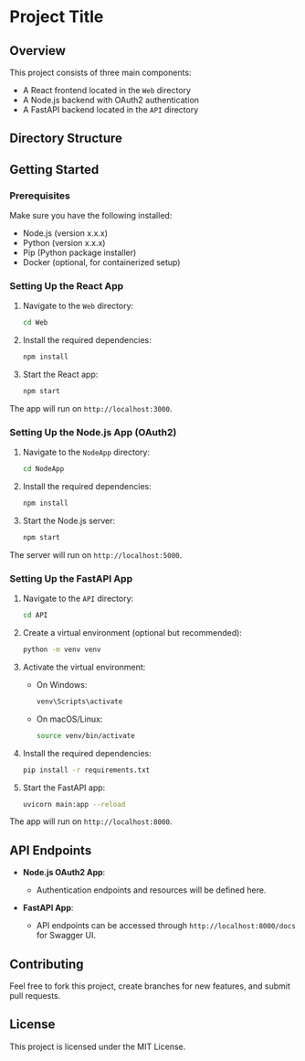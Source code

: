 # Project Title

## Overview

This project consists of three main components:
- A React frontend located in the `Web` directory
- A Node.js backend with OAuth2 authentication
- A FastAPI backend located in the `API` directory

## Directory Structure


## Getting Started

### Prerequisites

Make sure you have the following installed:

- Node.js (version x.x.x)
- Python (version x.x.x)
- Pip (Python package installer)
- Docker (optional, for containerized setup)

### Setting Up the React App

1. Navigate to the `Web` directory:
    ```bash
    cd Web
    ```

2. Install the required dependencies:
    ```bash
    npm install
    ```

3. Start the React app:
    ```bash
    npm start
    ```

The app will run on `http://localhost:3000`.

### Setting Up the Node.js App (OAuth2)

1. Navigate to the `NodeApp` directory:
    ```bash
    cd NodeApp
    ```

2. Install the required dependencies:
    ```bash
    npm install
    ```

3. Start the Node.js server:
    ```bash
    npm start
    ```

The server will run on `http://localhost:5000`.

### Setting Up the FastAPI App

1. Navigate to the `API` directory:
    ```bash
    cd API
    ```

2. Create a virtual environment (optional but recommended):
    ```bash
    python -m venv venv
    ```

3. Activate the virtual environment:
    - On Windows:
        ```bash
        venv\Scripts\activate
        ```
    - On macOS/Linux:
        ```bash
        source venv/bin/activate
        ```

4. Install the required dependencies:
    ```bash
    pip install -r requirements.txt
    ```

5. Start the FastAPI app:
    ```bash
    uvicorn main:app --reload
    ```

The app will run on `http://localhost:8000`.

## API Endpoints

- **Node.js OAuth2 App**:
  - Authentication endpoints and resources will be defined here.

- **FastAPI App**:
  - API endpoints can be accessed through `http://localhost:8000/docs` for Swagger UI.

## Contributing

Feel free to fork this project, create branches for new features, and submit pull requests.

## License

This project is licensed under the MIT License.
